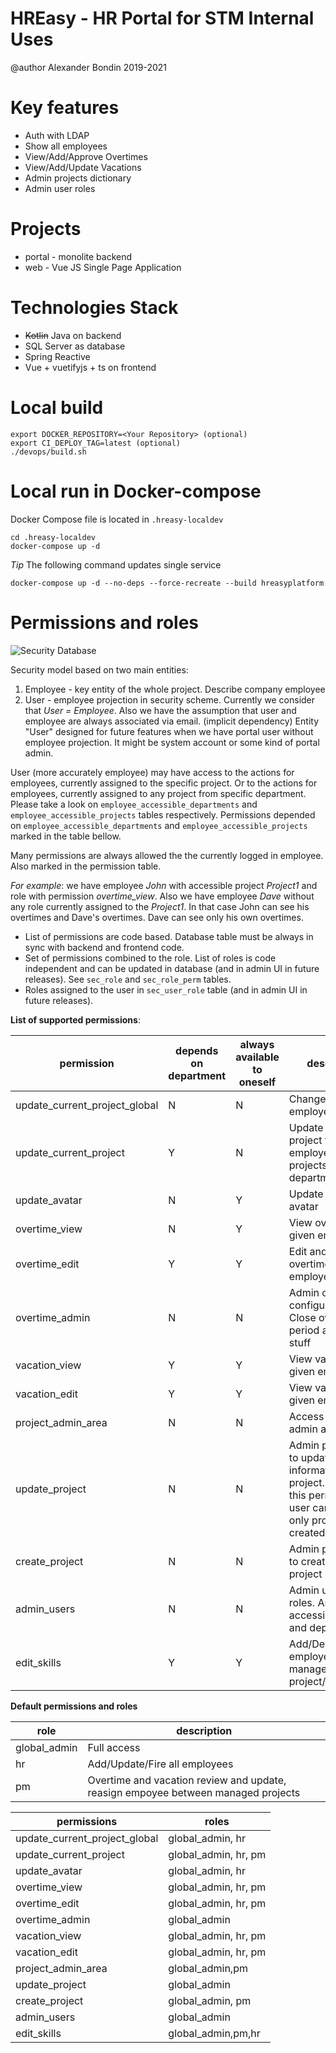 # HREasy - HR Portal for STM Internal Uses

@author Alexander Bondin 2019-2021

# Key features

 - Auth with LDAP
 - Show all employees
 - View/Add/Approve Overtimes
 - View/Add/Update Vacations
 - Admin projects dictionary
 - Admin user roles

# Projects

 - portal - monolite backend
 - web - Vue JS Single Page Application

# Technologies Stack

 - ~~Kotlin~~ Java on backend
 - SQL Server as database
 - Spring Reactive
 - Vue + vuetifyjs + ts on frontend
 
# Local build

```shell script
export DOCKER_REPOSITORY=<Your Repository> (optional)
export CI_DEPLOY_TAG=latest (optional)
./devops/build.sh
```

# Local run in Docker-compose

Docker Compose file is located in `.hreasy-localdev`

```shell script
cd .hreasy-localdev
docker-compose up -d
```

*Tip* The following command updates single service

```shell script
docker-compose up -d --no-deps --force-recreate --build hreasyplatform
``` 

# Permissions and roles

![Security Database](./.architecture/hr_sec.png "Security Database Scheme")

Security model based on two main entities:

1) Employee - key entity of the whole project. Describe company employee
2) User - employee projection in security scheme. Currently we consider that *User = Employee*. Also we have the
   assumption that user and employee are always associated via email. (implicit dependency)
   Entity "User" designed for future features when we have portal user without employee projection. It might be system
   account or some kind of portal admin.

User (more accurately employee) may have access to the actions for employees, currently assigned to the specific
project. Or to the actions for employees, currently assigned to any project from specific department. Please take a look
on `employee_accessible_departments` and `employee_accessible_projects` tables respectively. Permissions depended
on `employee_accessible_departments` and `employee_accessible_projects` marked in the table bellow.

Many permissions are always allowed the the currently logged in employee. Also marked in the permission table.

*For example*: we have employee *John* with accessible project *Project1* and role with permission *overtime_view*. Also
we have employee *Dave* without any role currently assigned to the *Project1*. In that case John can see his overtimes
and Dave's overtimes. Dave can see only his own overtimes.

- List of permissions are code based. Database table must be always in sync with backend and frontend code.
- Set of permissions combined to the role. List of roles is code independent and can be updated in database (and in
  admin UI in future releases). See `sec_role` and `sec_role_perm` tables.
- Roles assigned to the user in `sec_user_role` table (and in admin UI in future releases).

**List of supported permissions**:

|permission|depends on department|always available to oneself |description|
|----|------|------|------|
|update_current_project_global|N|N|Change current employee project|
|update_current_project|Y|N|Update current project for employee from my projects or my departments|
|update_avatar|N|Y|Update employee avatar|
|overtime_view|N|Y|View overtimes of given employee|
|overtime_edit|Y|Y|Edit and approve overtimes of given employee|
|overtime_admin|N|N|Admin overtime configuration. Close overtime period and other stuff|
|vacation_view|Y|Y|View vacations of given employee|
|vacation_edit|Y|Y|View vacations of given employee|
|project_admin_area|N|N|Access to project admin area in UI|
|update_project|N|N|Admin permission to update information of any project. Without this permission user can update only projects created by himself|
|create_project|N|N|Admin permission to create new project|
|admin_users|N|N|Admin user. Assign roles. Assign accessible projects and departments|
|edit_skills|Y|Y|Add/Delete employee skills of managed project/department|

**Default permissions and roles**

|role|description|
|----|------|
|global_admin|Full access|
|hr|Add/Update/Fire all employees|
|pm|Overtime and vacation review and update, reasign empoyee between managed projects|

|permissions|roles|
|----|------|
|update_current_project_global|global_admin, hr|
|update_current_project|global_admin, hr, pm|
|update_avatar|global_admin, hr|
|overtime_view|global_admin, hr, pm|
|overtime_edit|global_admin, hr, pm|
|overtime_admin|global_admin|
|vacation_view|global_admin, hr, pm|
|vacation_edit|global_admin, hr, pm|
|project_admin_area|global_admin,pm|
|update_project|global_admin|
|create_project|global_admin, pm|
|admin_users|global_admin|
|edit_skills|global_admin,pm,hr|